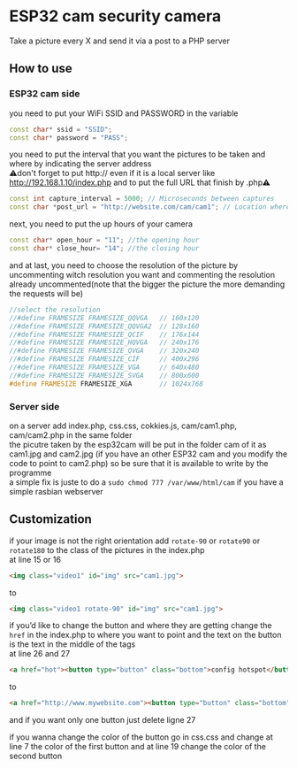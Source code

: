 # ESP32 cam security camera
 Take a picture every X and send it via a post to a PHP server


## How to use
### ESP32 cam side

you need to put your WiFi SSID and PASSWORD in the variable 
```cpp
const char* ssid = "SSID";
const char* password = "PASS";
```

you need to put the interval that you want the pictures to be taken and where by indicating the server address  
⚠don't forget to put http:// even if it is a local server like http://192.168.1.10/index.php and to put the full URL that finish by .php⚠
```cpp
const int capture_interval = 5000; // Microseconds between captures
const char *post_url = "http://website.com/cam/cam1"; // Location where images are POSTED
```

next, you need to put the up hours of your camera
```cpp
const char* open_hour = "11"; //the opening hour
const char* close_hour= "14"; //the closing hour
```

and at last, you need to choose the resolution of the picture by uncommenting witch resolution you want and commenting the resolution already uncommented(note that the bigger the picture the more demanding the requests will be)
```cpp
//select the resolution
//#define FRAMESIZE FRAMESIZE_QQVGA   // 160x120
//#define FRAMESIZE FRAMESIZE_QQVGA2  // 128x160
//#define FRAMESIZE FRAMESIZE_QCIF    // 176x144
//#define FRAMESIZE FRAMESIZE_HQVGA   // 240x176
//#define FRAMESIZE FRAMESIZE_QVGA    // 320x240
//#define FRAMESIZE FRAMESIZE_CIF     // 400x296
//#define FRAMESIZE FRAMESIZE_VGA     // 640x480
//#define FRAMESIZE FRAMESIZE_SVGA    // 800x600
#define FRAMESIZE FRAMESIZE_XGA       // 1024x768
```

### Server side
on a server add index.php, css.css, cokkies.js, cam/cam1.php, cam/cam2.php in the same folder    
the picutre taken by the esp32cam will be put in the folder cam of it as cam1.jpg and cam2.jpg (if you have an other ESP32 cam and you modify the code to point to cam2.php) so be sure that it is available to write by the programme  
a simple fix is juste to do a `sudo chmod 777 /var/www/html/cam` if you have a simple rasbian webserver

## Customization

if your image is not the right orientation add `rotate-90` or `rotate90` or `rotate180` to the class of the pictures in the index.php  
at line 15 or 16
```html
<img class="video1" id="img" src="cam1.jpg">
```
to
```html
<img class="video1 rotate-90" id="img" src="cam1.jpg">
```

if you’d like to change the button and where they are getting change the `href` in the index.php to where you want to point and the text on the button is the text in the middle of the tags  
at line 26 and 27
```html
<a href="hot"><button type="button" class="bottom">config hotspot</button></a>
```
to
```html
<a href="http://www.mywebsite.com"><button type="button" class="bottom">back to my website</button></a>
```
and if you want only one button just delete ligne 27  
  
if you wanna change the color of the button go in css.css and change at line 7 the color of the first button and at line 19 change the color of the second button